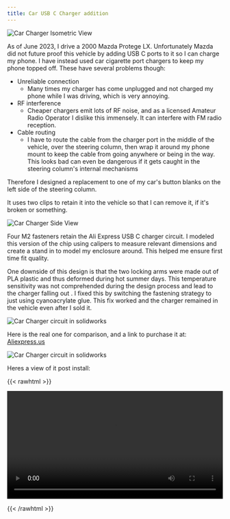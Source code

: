 ```yaml
---
title: Car USB C Charger addition
---
```



![Car Charger Isometric View](/solidworks/images/car_charger_iso.png)

As of June 2023, I drive a 2000 Mazda Protege LX. Unfortunately Mazda did not future proof this vehicle by adding USB C ports to it so I can charge my phone. I have instead used car cigarette port chargers to keep my phone topped off. These have several problems though:

 - Unreliable connection
    - Many times my charger has come unplugged and not charged my phone while I was driving, which is very annoying.
 - RF interference
    - Cheaper chargers emit lots of RF noise, and as a licensed Amateur Radio Operator I dislike this immensely. It can interfere with FM radio reception.
 - Cable routing
    - I have to route the cable from the charger port in the middle of the vehicle, over the steering column, then wrap it around my phone mount to keep the cable from going anywhere or being in the way. This looks bad can even be dangerous if it gets caught in the steering column's internal mechanisms

Therefore I designed a replacement to one of my car's button blanks on the left side of the steering column. 

It uses two clips to retain it into the vehicle so that I can remove it, if it's broken or something. 

![Car Charger Side View](/solidworks/images/car_charger_side.png)

Four M2 fasteners retain the Ali Express USB C charger circuit. I modeled this version of the chip using calipers to measure relevant dimensions and create a stand in to model my enclosure around. This helped me ensure first time fit quality. 

One downside of this design is that the two locking arms were made out of PLA plastic and thus deformed during hot summer days. This temperature sensitivity was not comprehended during the design process and lead to the charger falling out . I fixed this by switching the fastening strategy to just using cyanoacrylate glue. This fix worked and the charger remained in the vehicle even after I sold it.

![Car Charger circuit in solidworks](/solidworks/images/car_charger_usb_circuit2.png)

Here is the real one for comparison, and a link to purchase it at: [Aliexpress.us](https://www.aliexpress.us/item/3256805109602467.html)


![Car Charger circuit in solidworks](/solidworks/images/car_charger_usb_circuit.jpg)

Heres a view of it post install:

{{< rawhtml >}}


<video width=100% controls>
    <source src="/solidworks/images/car_charger_demo.m4v" type="video/mp4">
    Your browser does not support the video tag.  
</video>

{{< /rawhtml >}}